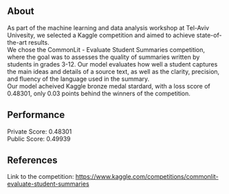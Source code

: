 ## **About**
As part of the machine learning and data analysis workshop at Tel-Aviv Univesity, we selected a Kaggle competition and aimed to achieve state-of-the-art results.  
We chose the CommonLit - Evaluate Student Summaries competition, where the goal was to assesses the quality of summaries written by students in grades 3-12. Our model evaluates how well a student captures the main ideas and details of a source text, as well as the clarity, precision, and fluency of the language used in the summary.  
Our model acheived Kaggle bronze medal stardard, with a loss score of 0.48301, only 0.03 points behind the winners of the competition.

## **Performance**
Private Score: 0.48301  
Public Score: 0.49939

## **References**
Link to the competition: https://www.kaggle.com/competitions/commonlit-evaluate-student-summaries
